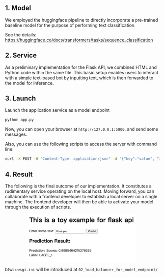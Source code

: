 ## 1. Model

We employed the huggingface pipeline to directly incorporate a pre-trained baseline model for the purpose of performing text classification.

See the details: https://huggingface.co/docs/transformers/tasks/sequence_classification

## 2. Service

As a preliminary implementation for the Flask API, we combined HTML and Python code within the same file. This basic setup enables users to interact with a simple text-based bot by inputting text, which is then forwarded to the model for inference.

## 3. Launch

Launch the application service as a model endpoint

```bash
python app.py
```

Now, you can open your browser at `http://127.0.0.1:5000`, and send some messages.

Also, you can use the following scripts to access the server with command line:

```bash
curl -X POST -H "Content-Type: application/json" -d '{"key":"value", "input": "YOUR_INPUT_TEXT"}' http://127.0.0.1:5000/predict
```

## 4. Result

The following is the final outcome of our implementation. It constitutes a rudimentary service operating on the local host. Moving forward, you can collaborate with a frontend developer to establish a local server on a single machine. The frontend developer will then be able to activate your model through the execution of scripts.

<p align="center">
    <img src = "./result.png" style="width: 70%; "></img>

</p>


btw: `uwsgi.ini` will be introduced at `02_load_balancer_for_model_endpoint/`
